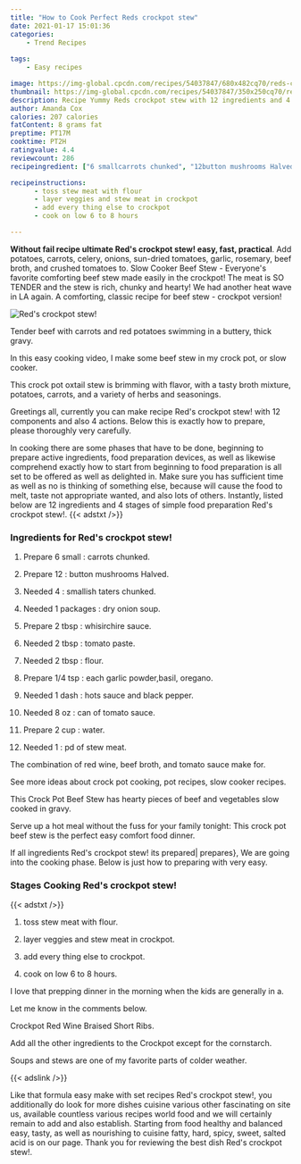 ```yaml
---
title: "How to Cook Perfect Reds crockpot stew"
date: 2021-01-17 15:01:36
categories:
    - Trend Recipes
    
tags:
    - Easy recipes

image: https://img-global.cpcdn.com/recipes/54037847/680x482cq70/reds-crockpot-stew-recipe-main-photo.jpg
thumbnail: https://img-global.cpcdn.com/recipes/54037847/350x250cq70/reds-crockpot-stew-recipe-main-photo.jpg
description: Recipe Yummy Reds crockpot stew with 12 ingredients and 4 stages of easy cooking.
author: Amanda Cox
calories: 207 calories
fatContent: 8 grams fat
preptime: PT17M
cooktime: PT2H
ratingvalue: 4.4
reviewcount: 286
recipeingredient: ["6 smallcarrots chunked", "12button mushrooms Halved", "4smallish taters chunked", "1 packagesdry onion soup", "2 tbspwhisirchire sauce", "2 tbsptomato paste", "2 tbspflour", "1/4 tspeach garlic powderbasil oregano", "1 dashhots sauce and black pepper", "8 ozcan of tomato sauce", "2 cupwater", "1pd of stew meat"]

recipeinstructions: 
      - toss stew meat with flour 
      - layer veggies and stew meat in crockpot 
      - add every thing else to crockpot 
      - cook on low 6 to 8 hours

---
```




**Without fail recipe ultimate Red&#39;s crockpot stew! easy, fast, practical**. Add potatoes, carrots, celery, onions, sun-dried tomatoes, garlic, rosemary, beef broth, and crushed tomatoes to. Slow Cooker Beef Stew - Everyone&#39;s favorite comforting beef stew made easily in the crockpot! The meat is SO TENDER and the stew is rich, chunky and hearty! We had another heat wave in LA again. A comforting, classic recipe for beef stew - crockpot version!


![Red&#39;s crockpot stew!](https://img-global.cpcdn.com/recipes/54037847/680x482cq70/reds-crockpot-stew-recipe-main-photo.jpg "Red&#39;s crockpot stew!")



Tender beef with carrots and red potatoes swimming in a buttery, thick gravy.

In this easy cooking video, I make some beef stew in my crock pot, or slow cooker.

This crock pot oxtail stew is brimming with flavor, with a tasty broth mixture, potatoes, carrots, and a variety of herbs and seasonings.


Greetings all, currently you can make recipe Red&#39;s crockpot stew! with 12 components and also 4 actions. Below this is exactly how to prepare, please thoroughly very carefully.

In cooking there are some phases that have to be done, beginning to prepare active ingredients, food preparation devices, as well as likewise comprehend exactly how to start from beginning to food preparation is all set to be offered as well as delighted in. Make sure you has sufficient time as well as no is thinking of something else, because will cause the food to melt, taste not appropriate wanted, and also lots of others. Instantly, listed below are 12 ingredients and 4 stages of simple food preparation Red&#39;s crockpot stew!.
{{< adstxt />}}

### Ingredients for Red&#39;s crockpot stew!


1. Prepare 6 small : carrots chunked.

1. Prepare 12 : button mushrooms Halved.

1. Needed 4 : smallish taters chunked.

1. Needed 1 packages : dry onion soup.

1. Prepare 2 tbsp : whisirchire sauce.

1. Needed 2 tbsp : tomato paste.

1. Needed 2 tbsp : flour.

1. Prepare 1/4 tsp : each garlic powder,basil, oregano.

1. Needed 1 dash : hots sauce and black pepper.

1. Needed 8 oz : can of tomato sauce.

1. Prepare 2 cup : water.

1. Needed 1 : pd of stew meat.


The combination of red wine, beef broth, and tomato sauce make for.

See more ideas about crock pot cooking, pot recipes, slow cooker recipes.

This Crock Pot Beef Stew has hearty pieces of beef and vegetables slow cooked in gravy.

Serve up a hot meal without the fuss for your family tonight: This crock pot beef stew is the perfect easy comfort food dinner.


If all ingredients Red&#39;s crockpot stew! its prepared| prepares}, We are going into the cooking phase. Below is just how to preparing with very easy.

### Stages Cooking Red&#39;s crockpot stew!

{{< adstxt />}}


1. toss stew meat with flour.



1. layer veggies and stew meat in crockpot.



1. add every thing else to crockpot.



1. cook on low 6 to 8 hours.




I love that prepping dinner in the morning when the kids are generally in a.

Let me know in the comments below.

Crockpot Red Wine Braised Short Ribs.

Add all the other ingredients to the Crockpot except for the cornstarch.

Soups and stews are one of my favorite parts of colder weather.


{{< adslink />}}

Like that formula easy make with set recipes Red&#39;s crockpot stew!, you additionally do look for more dishes cuisine various other fascinating on site us, available countless various recipes world food and we will certainly remain to add and also establish. Starting from food healthy and balanced easy, tasty, as well as nourishing to cuisine fatty, hard, spicy, sweet, salted acid is on our page. Thank you for reviewing the best dish Red&#39;s crockpot stew!.
